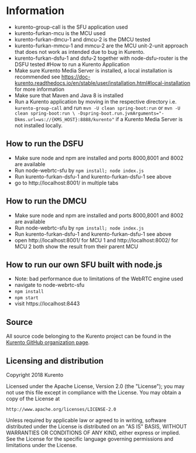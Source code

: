 [comment]: <> ([![License badge]&#40;https://img.shields.io/badge/license-Apache2-orange.svg&#41;]&#40;http://www.apache.org/licenses/LICENSE-2.0&#41;)

[comment]: <> ([![Documentation badge]&#40;https://readthedocs.org/projects/fiware-orion/badge/?version=latest&#41;]&#40;https://doc-kurento.readthedocs.io&#41;)

[comment]: <> ([![Docker badge]&#40;https://img.shields.io/docker/pulls/fiware/orion.svg&#41;]&#40;https://hub.docker.com/r/fiware/stream-oriented-kurento/&#41;)

[comment]: <> ([![Support badge]&#40; https://img.shields.io/badge/support-sof-yellowgreen.svg&#41;]&#40;https://stackoverflow.com/questions/tagged/kurento&#41;)

[comment]: <> ([![][KurentoImage]][Kurento])

[comment]: <> (Copyright 2018 [Kurento]. Licensed under [Apache 2.0 License].)

[Kurento]: https://kurento.org
[KurentoImage]: https://secure.gravatar.com/avatar/21a2a12c56b2a91c8918d5779f1778bf?s=120
[Apache 2.0 License]: http://www.apache.org/licenses/LICENSE-2.0

Information
======================
- kurento-group-call is the SFU application used
- kurento-furkan-mcu is the MCU used
- kurento-furkan-dmcu-1 and dmcu-2 is the DMCU tested
- kurento-furkan-mmcu-1 and mmcu-2 are the MCU unit-2-unit approach that does not work as intended due to bug in Kurento.
- kurento-furkan-dsfu-1 and dsfu-2 together with node-dsfu-router is the DSFU tested
#How to run a Kurento Application
- Make sure Kurento Media Server is installed, a local installation is recommended see https://doc-kurento.readthedocs.io/en/stable/user/installation.html#local-installation for more information
- Make sure that Maven and Java 8 is installed
- Run a Kurento application by moving in the respective directory i.e. `kurento-group-call` and run `mvn -U clean spring-boot:run` or `mvn -U clean spring-boot:run \
  -Dspring-boot.run.jvmArguments="-Dkms.url=ws://{KMS_HOST}:8888/kurento"` if a Kurento Media Server is not installed locally.

## How to run the DSFU
- Make sure node and npm are installed and ports 8000,8001 and 8002 are available
- Run node-webrtc-sfu by `npm install; node index.js`
- Run kurento-furkan-dsfu-1 and kurento-furkan-dsfu-1 see above
- go to http://localhost:8001/ in multiple tabs

## How to run the DMCU
- Make sure node and npm are installed and ports 8000,8001 and 8002 are available
- Run node-webrtc-sfu by `npm install; node index.js`
- Run kurento-furkan-dsfu-1 and kurento-furkan-dsfu-1 see above
- open http://localhost:8001/ for MCU 1 and http://localhost:8002/ for MCU 2 both show the result from their parent MCU

## How to run our own SFU built with node.js
- Note: bad performance due to limitations of the WebRTC engine used
- navigate to node-webrtc-sfu
- `npm install`
- `npm start`
- visit https://localhost:8443


[comment]: <> (Kurento Java tutorials)

[comment]: <> (======================)

[comment]: <> (Demo applications that showcase how to use the Kurento Java Client.)



[comment]: <> (About Kurento)

[comment]: <> (=============)

[comment]: <> (Kurento is an open source software project providing a platform suitable for creating modular applications with advanced real-time communication capabilities. For knowing more about Kurento, please visit the Kurento project website: https://www.kurento.org.)

[comment]: <> (Kurento is part of [FIWARE]. For further information on the relationship of FIWARE and Kurento check the [Kurento FIWARE Catalog Entry]. Kurento is also part of the [NUBOMEDIA] research initiative.)

[comment]: <> ([FIWARE]: http://www.fiware.org)

[comment]: <> ([Kurento FIWARE Catalog Entry]: http://catalogue.fiware.org/enablers/stream-oriented-kurento)

[comment]: <> ([NUBOMEDIA]: http://www.nubomedia.eu)



[comment]: <> (Documentation)

[comment]: <> (-------------)

[comment]: <> (The Kurento project provides detailed [documentation] including tutorials, installation and development guides. The [Open API specification], also known as *Kurento Protocol*, is available on [apiary.io].)

[comment]: <> ([documentation]: https://www.kurento.org/documentation)

[comment]: <> ([Open API specification]: http://kurento.github.io/doc-kurento/)

[comment]: <> ([apiary.io]: http://docs.streamoriented.apiary.io/)



[comment]: <> (Useful Links)

[comment]: <> (------------)

[comment]: <> (Usage:)

[comment]: <> (* [Installation Guide]&#40;http://doc-kurento.readthedocs.io/en/stable/user/installation.html&#41;)

[comment]: <> (* [Compilation Guide]&#40;http://doc-kurento.readthedocs.io/en/stable/dev/dev_guide.html#developing-kms&#41;)

[comment]: <> (* [Contribution Guide]&#40;http://doc-kurento.readthedocs.io/en/stable/project/contribute.html&#41;)

[comment]: <> (Issues:)

[comment]: <> (* [Bug Tracker]&#40;https://github.com/Kurento/bugtracker/issues&#41;)

[comment]: <> (* [Support]&#40;http://doc-kurento.readthedocs.io/en/stable/user/support.html&#41;)

[comment]: <> (News:)

[comment]: <> (* [Kurento Blog]&#40;https://www.kurento.org/blog&#41;)

[comment]: <> (* [Google Groups]&#40;https://groups.google.com/forum/#!forum/kurento&#41;)



Source
------

All source code belonging to the Kurento project can be found in the [Kurento GitHub organization page].

[Kurento GitHub organization page]: https://github.com/Kurento



Licensing and distribution
--------------------------

Copyright 2018 Kurento

Licensed under the Apache License, Version 2.0 (the "License");
you may not use this file except in compliance with the License.
You may obtain a copy of the License at

    http://www.apache.org/licenses/LICENSE-2.0

Unless required by applicable law or agreed to in writing, software
distributed under the License is distributed on an "AS IS" BASIS,
WITHOUT WARRANTIES OR CONDITIONS OF ANY KIND, either express or implied.
See the License for the specific language governing permissions and
limitations under the License.
